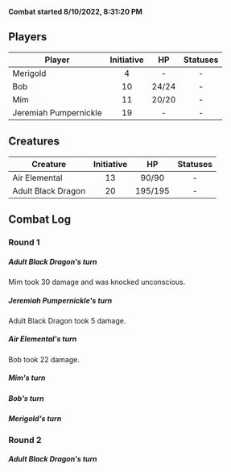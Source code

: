 **Combat started 8/10/2022, 8:31:20 PM**


## Players
Player | Initiative | HP | Statuses
--- | :-: | :-: | :-:
Merigold | 4 | - | -
Bob | 10 | 24/24 | -
Mim | 11 | 20/20 | -
Jeremiah Pumpernickle | 19 | - | -
## Creatures
Creature | Initiative  | HP | Statuses
--- | :-: | :-: | :-:
Air Elemental | 13 | 90/90 | -
Adult Black Dragon | 20 | 195/195 | -


## Combat Log

### Round 1

##### Adult Black Dragon's turn
Mim took 30 damage and was knocked unconscious.
##### Jeremiah Pumpernickle's turn
Adult Black Dragon took 5 damage.
##### Air Elemental's turn
Bob took 22 damage.
##### Mim's turn
##### Bob's turn
##### Merigold's turn
### Round 2
##### Adult Black Dragon's turn
